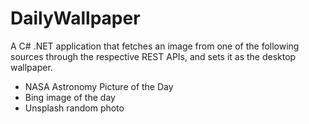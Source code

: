 # DailyWallpaper
A C# .NET application that fetches an image from one of the following sources through the respective REST APIs, and sets it as the desktop wallpaper.
- NASA Astronomy Picture of the Day
- Bing image of the day
- Unsplash random photo
